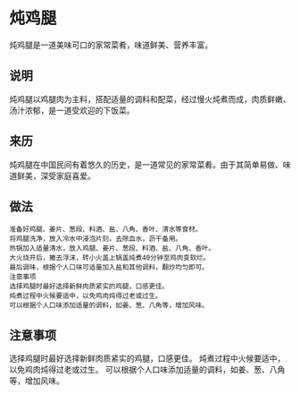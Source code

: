 炖鸡腿
===

炖鸡腿是一道美味可口的家常菜肴，味道鲜美、营养丰富。

## 说明
炖鸡腿以鸡腿肉为主料，搭配适量的调料和配菜，经过慢火炖煮而成，肉质鲜嫩、汤汁浓郁，是一道受欢迎的下饭菜。

## 来历
炖鸡腿在中国民间有着悠久的历史，是一道常见的家常菜肴。由于其简单易做、味道鲜美，深受家庭喜爱。

## 做法
```shell
准备好鸡腿、姜片、葱段、料酒、盐、八角、香叶、清水等食材。
将鸡腿洗净，放入冷水中浸泡片刻，去除血水，沥干备用。
热锅加入适量清水，放入鸡腿、姜片、葱段、料酒、盐、八角、香叶。
大火烧开后，撇去浮沫，转小火盖上锅盖炖煮40分钟至鸡肉变软烂。
最后调味，根据个人口味可适量加入盐和其他调料，翻炒均匀即可。
注意事项
选择鸡腿时最好选择新鲜肉质紧实的鸡腿，口感更佳。
炖煮过程中火候要适中，以免鸡肉炖得过老或过生。
可以根据个人口味添加适量的调料，如姜、葱、八角等，增加风味。
```

## 注意事项
选择鸡腿时最好选择新鲜肉质紧实的鸡腿，口感更佳。
炖煮过程中火候要适中，以免鸡肉炖得过老或过生。
可以根据个人口味添加适量的调料，如姜、葱、八角等，增加风味。